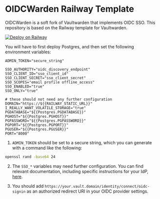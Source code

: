 # OIDCWarden Railway Template

OIDCWarden is a soft fork of Vaultwarden that implements OIDC SSO. This repository is based on the Railway template for Vaultwarden.

[![Deploy on Railway](https://railway.com/button.svg)](https://railway.com/deploy/5sr9Tw?referralCode=h0iQGD)

You will have to first deploy Postgres, and then set the following environment variables:

```env
ADMIN_TOKEN="secure_string"

SSO_AUTHORITY="oidc_discovery_endpoint"
SSO_CLIENT_ID="sso_client_id"
SSO_CLIENT_SECRET="sso_client_secret"
SSO_SCOPES="email profile offline_access"
SSO_ENABLED="true"
SSO_ONLY="true"

# these should not need any further configuration
DOMAIN="https://${{RAILWAY_STATIC_URL}}"
I_REALLY_WANT_VOLATILE_STORAGE="true"
PGDATABASE="${{Postgres.PGDATABASE}}"
PGHOST="${{Postgres.PGHOST}}"
PGPASSWORD="${{Postgres.PGPASSWORD}}"
PGPORT="${{Postgres.PGPORT}}"
PGUSER="${{Postgres.PGUSER}}"
PORT="8000"
```

1. `ADMIN_TOKEN` should be set to a secure string, which you can generate with a command like the following:

```bash
openssl rand -base64 24
```

2. The `SSO_*` variables may need further configuration. You can find relevant documentation, including specific instructions for your IdP, [here](https://github.com/Timshel/OIDCWarden/blob/main/SSO.md).

3. You should add `https://your.vault.domain/identity/connect/oidc-signin` as an authorized redirect URI in your OIDC provider settings.
